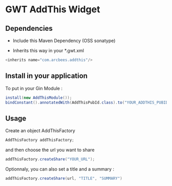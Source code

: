GWT AddThis Widget
==============

Dependencies
------------
- Include this Maven Dependency (OSS sonatype)


- Inherits this way in your *.gwt.xml

```java
<inherits name="com.arcbees.addthis"/>
```

Install in your application
---------------------------

To put in your Gin Module :
```java
install(new AddThisModule());
bindConstant().annotatedWith(AddThisPubId.class).to("YOUR_ADDTHIS_PUBID");
```

Usage
-----
Create an object AddThisFactory
```java
AddThisFactory addThisFactory;
```

and then choose the url you want to share 
```java
addThisFactory.createShare("YOUR_URL");
```

Optionnaly, you can also set a title and a summary :
```java
addThisFactory.createShare(url, "TITLE", "SUMMARY")
```

